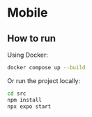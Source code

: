 # Mobile

## How to run

Using Docker:
```bash
docker compose up --build
```

Or run the project locally:
```bash
cd src
npm install
npx expo start
```
